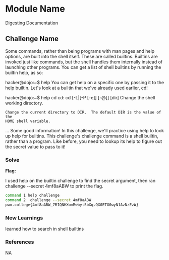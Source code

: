 # Module Name
Digesting Documentation
## Challenge Name
Some commands, rather than being programs with man pages and help options, are built into the shell itself. These are called builtins. Builtins are invoked just like commands, but the shell handles them internally instead of launching other programs. You can get a list of shell builtins by running the builtin help, as so:

hacker@dojo:~$ help
You can get help on a specific one by passing it to the help builtin. Let's look at a builtin that we've already used earlier, cd!

hacker@dojo:~$ help cd
cd: cd [-L|[-P [-e]] [-@]] [dir]
    Change the shell working directory.
    
    Change the current directory to DIR.  The default DIR is the value of the
    HOME shell variable.
...
Some good information! In this challenge, we'll practice using help to look up help for builtins. This challenge's challenge command is a shell builtin, rather than a program. Like before, you need to lookup its help to figure out the secret value to pass to it!

### Solve
**Flag:** 

I used help on the builtin challenge to find the secret argument, then ran challenge --secret 4mf8aABW to print the flag.

```bash
command 1 help challenge
command 2  challenge --secret 4mf8aABW
pwn.college{4mf8aABW_7RIQNHXomRwbytSbXq.QX0ETO0wyN1AzNzEzW}
```

### New Learnings
learned how to search in shell builtins

### References 
NA
